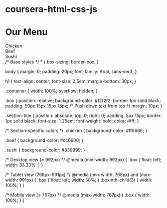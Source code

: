 # coursera-html-css-js
<!DOCTYPE html>
<html>
<head>
  <meta charset="UTF-8">
  <title>My Module 2 Solution</title>
  <link rel="stylesheet" href="css/style.css">
</head>
<body>
  <h1>Our Menu</h1>
  <div class="section">Chicken</div>
  <div class="section">Beef</div>
  <div class="section">Sushi</div>
</body>
</html>
/* Base styles */
* {
  box-sizing: border-box;
}

body {
  margin: 0;
  padding: 20px;
  font-family: Arial, sans-serif;
}

h1 {
  text-align: center;
  font-size: 2.5em;
  margin-bottom: 30px;
}

.container {
  width: 100%;
  overflow: hidden;
}

.box {
  position: relative;
  background-color: #f2f2f2;
  border: 1px solid black;
  padding: 50px 15px 15px 15px; /* Push down text from top */
  margin: 10px;
}

.section-title {
  position: absolute;
  top: 0;
  right: 0;
  padding: 5px 15px;
  border: 1px solid black;
  font-size: 1.25em;
  font-weight: bold;
  color: #fff;
}

/* Section-specific colors */
.chicken {
  background-color: #ff6666;
}

.beef {
  background-color: #cc6600;
}

.sushi {
  background-color: #339999;
}

/* Desktop view (≥ 992px) */
@media (min-width: 992px) {
  .box {
    float: left;
    width: 33.33%;
  }
}

/* Tablet view (768px–991px) */
@media (min-width: 768px) and (max-width: 991px) {
  .box {
    float: left;
    width: 50%;
  }
  .box:nth-child(3) {
    width: 100%;
  }
}

/* Mobile view (≤ 767px) */
@media (max-width: 767px) {
  .box {
    width: 100%;
  }
}


